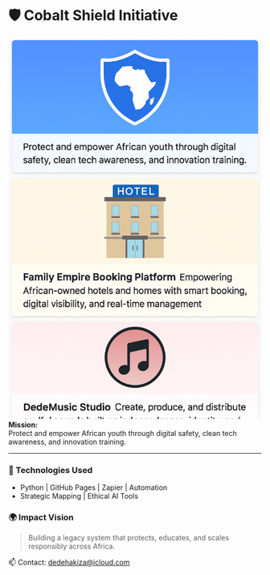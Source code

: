 # 🛡 Cobalt Shield Initiative
![Cobalt Shield Preview](./bbplan.png)
**Mission:**  
Protect and empower African youth through digital safety, clean tech awareness, and innovation training.

---

### 🔧 Technologies Used
- Python | GitHub Pages | Zapier | Automation
- Strategic Mapping | Ethical AI Tools

### 🌍 Impact Vision
> Building a legacy system that protects, educates, and scales responsibly across Africa.

📫 Contact: dedehakiza@icloud.com
